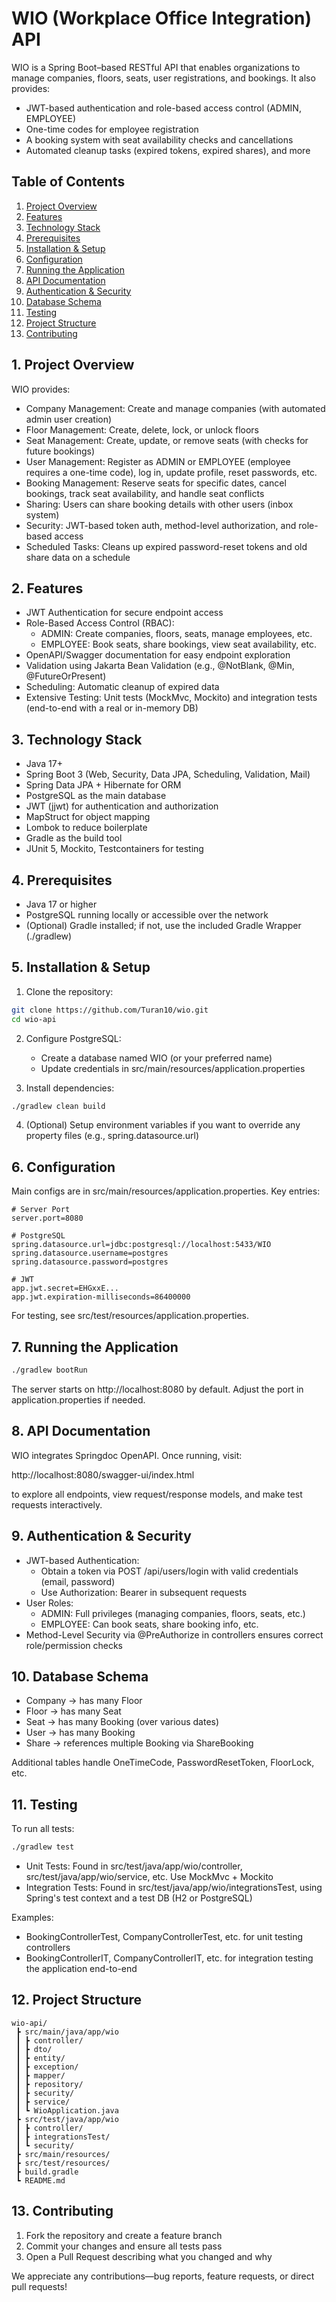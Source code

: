# WIO (Workplace Office Integration) API

WIO is a Spring Boot–based RESTful API that enables organizations to manage companies, floors, seats, user registrations, and bookings. It also provides:

- JWT-based authentication and role-based access control (ADMIN, EMPLOYEE)
- One-time codes for employee registration
- A booking system with seat availability checks and cancellations
- Automated cleanup tasks (expired tokens, expired shares), and more

## Table of Contents
1. [Project Overview](#1-project-overview)
2. [Features](#2-features)
3. [Technology Stack](#3-technology-stack)
4. [Prerequisites](#4-prerequisites)
5. [Installation & Setup](#5-installation--setup)
6. [Configuration](#6-configuration)
7. [Running the Application](#7-running-the-application)
8. [API Documentation](#8-api-documentation)
9. [Authentication & Security](#9-authentication--security)
10. [Database Schema](#10-database-schema)
11. [Testing](#11-testing)
12. [Project Structure](#12-project-structure)
13. [Contributing](#13-contributing)

## 1. Project Overview

WIO provides:

- Company Management: Create and manage companies (with automated admin user creation)
- Floor Management: Create, delete, lock, or unlock floors
- Seat Management: Create, update, or remove seats (with checks for future bookings)
- User Management: Register as ADMIN or EMPLOYEE (employee requires a one-time code), log in, update profile, reset passwords, etc.
- Booking Management: Reserve seats for specific dates, cancel bookings, track seat availability, and handle seat conflicts
- Sharing: Users can share booking details with other users (inbox system)
- Security: JWT-based token auth, method-level authorization, and role-based access
- Scheduled Tasks: Cleans up expired password-reset tokens and old share data on a schedule

## 2. Features

- JWT Authentication for secure endpoint access
- Role-Based Access Control (RBAC):
    - ADMIN: Create companies, floors, seats, manage employees, etc.
    - EMPLOYEE: Book seats, share bookings, view seat availability, etc.
- OpenAPI/Swagger documentation for easy endpoint exploration
- Validation using Jakarta Bean Validation (e.g., @NotBlank, @Min, @FutureOrPresent)
- Scheduling: Automatic cleanup of expired data
- Extensive Testing: Unit tests (MockMvc, Mockito) and integration tests (end-to-end with a real or in-memory DB)

## 3. Technology Stack

- Java 17+
- Spring Boot 3 (Web, Security, Data JPA, Scheduling, Validation, Mail)
- Spring Data JPA + Hibernate for ORM
- PostgreSQL as the main database
- JWT (jjwt) for authentication and authorization
- MapStruct for object mapping
- Lombok to reduce boilerplate
- Gradle as the build tool
- JUnit 5, Mockito, Testcontainers for testing

## 4. Prerequisites

- Java 17 or higher
- PostgreSQL running locally or accessible over the network
- (Optional) Gradle installed; if not, use the included Gradle Wrapper (./gradlew)

## 5. Installation & Setup

1. Clone the repository:
```bash
git clone https://github.com/Turan10/wio.git
cd wio-api
```

2. Configure PostgreSQL:
    - Create a database named WIO (or your preferred name)
    - Update credentials in src/main/resources/application.properties

3. Install dependencies:
```bash
./gradlew clean build
```

4. (Optional) Setup environment variables if you want to override any property files (e.g., spring.datasource.url)

## 6. Configuration

Main configs are in src/main/resources/application.properties. Key entries:

```properties
# Server Port
server.port=8080

# PostgreSQL
spring.datasource.url=jdbc:postgresql://localhost:5433/WIO
spring.datasource.username=postgres
spring.datasource.password=postgres

# JWT
app.jwt.secret=EHGxxE...
app.jwt.expiration-milliseconds=86400000
```

For testing, see src/test/resources/application.properties.

## 7. Running the Application

```bash
./gradlew bootRun
```

The server starts on http://localhost:8080 by default. Adjust the port in application.properties if needed.

## 8. API Documentation

WIO integrates Springdoc OpenAPI. Once running, visit:

http://localhost:8080/swagger-ui/index.html

to explore all endpoints, view request/response models, and make test requests interactively.

## 9. Authentication & Security

- JWT-based Authentication:
    - Obtain a token via POST /api/users/login with valid credentials (email, password)
    - Use Authorization: Bearer <token> in subsequent requests
- User Roles:
    - ADMIN: Full privileges (managing companies, floors, seats, etc.)
    - EMPLOYEE: Can book seats, share booking info, etc.
- Method-Level Security via @PreAuthorize in controllers ensures correct role/permission checks

## 10. Database Schema

- Company → has many Floor
- Floor → has many Seat
- Seat → has many Booking (over various dates)
- User → has many Booking
- Share → references multiple Booking via ShareBooking

Additional tables handle OneTimeCode, PasswordResetToken, FloorLock, etc.

## 11. Testing

To run all tests:

```bash
./gradlew test
```

- Unit Tests: Found in src/test/java/app/wio/controller, src/test/java/app/wio/service, etc. Use MockMvc + Mockito
- Integration Tests: Found in src/test/java/app/wio/integrationsTest, using Spring's test context and a test DB (H2 or PostgreSQL)

Examples:
- BookingControllerTest, CompanyControllerTest, etc. for unit testing controllers
- BookingControllerIT, CompanyControllerIT, etc. for integration testing the application end-to-end

## 12. Project Structure

```
wio-api/
 ┣ src/main/java/app/wio
 ┃ ┣ controller/        
 ┃ ┣ dto/               
 ┃ ┣ entity/            
 ┃ ┣ exception/         
 ┃ ┣ mapper/            
 ┃ ┣ repository/        
 ┃ ┣ security/          
 ┃ ┣ service/           
 ┃ ┗ WioApplication.java
 ┣ src/test/java/app/wio
 ┃ ┣ controller/        
 ┃ ┣ integrationsTest/  
 ┃ ┗ security/          
 ┣ src/main/resources/  
 ┣ src/test/resources/
 ┣ build.gradle
 ┗ README.md
```

## 13. Contributing

1. Fork the repository and create a feature branch
2. Commit your changes and ensure all tests pass
3. Open a Pull Request describing what you changed and why

We appreciate any contributions—bug reports, feature requests, or direct pull requests!

